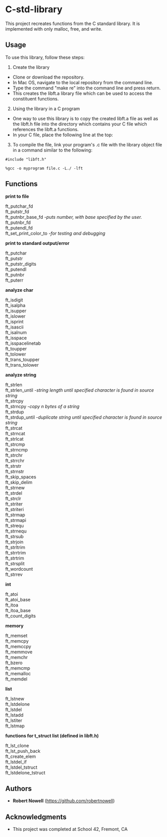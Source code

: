 # C-std-library

This project recreates functions from the C standard library. It is implemented with only malloc, free, and write.  

## Usage

To use this library, follow these steps:  

1. Create the library  
 * Clone or download the repository.  
 * In Mac OS, navigate to the local repository from the command line.  
 * Type the command "make re" into the command line and press return.  
 * This creates the libft.a library file which can be used to access the constituent functions.  


2. Using the library in a C program  
 * One way to use this library is to copy the created libft.a file as well as the libft.h file into the directory which contains your C file which references the libft.a functions.  
 * In your C file, place the following line at the top:  

3. To compile the file, link your program's .c file with the library object file in a command similar to the following:  

```
#include "libft.h"
```

```
%gcc -o myprogram file.c -L./ -lft  
```
  
  
  
  
  
  
  
  
  
  
  
  
  
  
  
  
  
  
  
  
  
  
  
  
  
  
## Functions

**print to file**

ft_putchar_fd  
ft_putstr_fd  
ft_putnbr_base_fd *-puts number, with base specified by the user.*  
ft_putnbr_fd  
ft_putendl_fd  
ft_set_print_color_to *-for testing and debugging*  

**print to standard output/error**

ft_putchar  
ft_putstr  
ft_putstr_digits  
ft_putendl  
ft_putnbr  
ft_puterr  

**analyze char**

ft_isdigit  
ft_isalpha  
ft_isupper  
ft_islower  
ft_isprint  
ft_isascii  
ft_isalnum  
ft_isspace  
ft_isspacelinetab  
ft_toupper  
ft_tolower  
ft_trans_toupper  
ft_trans_tolower  

**analyze string**

ft_strlen  
ft_strlen_until *-string length until specified character is found in source string*  
ft_strcpy  
ft_strncpy *-copy n bytes of a string*  
ft_strdup  
ft_strdup_until *-duplicate string until specified character is found in source string*  
ft_strcat  
ft_strncat  
ft_strlcat  
ft_strcmp  
ft_strncmp  
ft_strchr  
ft_strrchr  
ft_strstr  
ft_strnstr  
ft_skip_spaces  
ft_skip_delim  
ft_strnew  
ft_strdel  
ft_strclr  
ft_striter  
ft_striteri  
ft_strmap  
ft_strmapi  
ft_strequ  
ft_strnequ  
ft_strsub  
ft_strjoin  
ft_strltrim  
ft_strrtrim  
ft_strtrim  
ft_strsplit  
ft_wordcount  
ft_strrev  

**int**

ft_atoi  
ft_atoi_base  
ft_itoa  
ft_itoa_base  
ft_count_digits  

**memory**

ft_memset  
ft_memcpy  
ft_memccpy  
ft_memmove  
ft_memchr  
ft_bzero  
ft_memcmp  
ft_memalloc  
ft_memdel  

**list**

ft_lstnew  
ft_lstdelone  
ft_lstdel  
ft_lstadd  
ft_lstiter  
ft_lstmap  


**functions for t_struct list (defined in libft.h)**

ft_lst_clone  
ft_lst_push_back  
ft_create_elem  
ft_lstdel_if  
ft_lstdel_tstruct  
ft_lstdelone_tstruct  

## Authors

* **Robert Nowell** (https://github.com/robertnowell)

## Acknowledgments

* This project was completed at School 42, Fremont, CA
